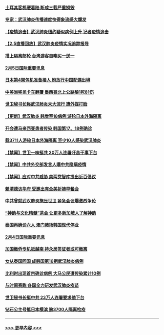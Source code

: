#### [土耳其客机硬着陆 断成三截严重损毁](../pages/prog202/a102770239.md?t=02060644) 
#### [专家：武汉肺炎传播速度快得象流感大爆发](../pages/prog202/a102770132.md?t=02060644) 
#### [【疫情追击】武汉肺炎纽约疑似病例上升 记者疫情追击](../pages/prog202/a102770000.md?t=02060644) 
#### [【2.5直播回放】武汉肺炎疫情实况追踪报导](../pages/prog202/a102769913.md?t=02060644) 
#### [搭上隔离邮轮 台湾游客自嘲买一送一](../pages/prog202/a102769845.md?t=02060644) 
#### [2月5日国际重要讯息](../pages/prog202/a102769821.md?t=02060644) 
#### [日本第4架包机准备接人 盼放行中国配偶出境](../pages/prog202/a102769765.md?t=02060644) 
#### [中美洲移民卡车翻覆 墨西哥北上公路酿1死81伤](../pages/prog202/a102769703.md?t=02060644) 
#### [世卫秘书长称武汉肺炎未大流行 遭外媒打脸](../pages/prog202/a102769679.md?t=02060644) 
#### [【更新】武汉肺炎 韩增至18病例 游轮日本外海隔离](../pages/prog202/a102758911.md?t=02060644) 
#### [开会遭马来西亚患者传染 韩国第17、18例确诊](../pages/prog202/a102769600.md?t=02060644) 
#### [载3711人游轮日本外海隔离 至少10人感染武汉肺炎](../pages/prog202/a102769538.md?t=02060644) 
#### [【禁闻】世卫一味挺共 20万人连署吁总干事下台](../pages/prog202/a102769445.md?t=02060644) 
#### [【禁闻】中共外交部发言人曝中共隐瞒疫情](../pages/prog202/a102769400.md?t=02060644) 
#### [【禁闻】应对中共威胁 美两党智库提出近百倡议](../pages/prog202/a102769357.md?t=02060644) 
#### [赖清德访华府  受邀出席全美祈祷早餐会](../pages/prog202/a102769350.md?t=02060644) 
#### [中共曾就武汉肺炎施压世卫 紧急会议爆激烈争论](../pages/prog202/a102769312.md?t=02060644) 
#### [“神韵与文化精髓”茶会 让更多新加坡人了解神韵](../pages/prog202/a102769286.md?t=02060644) 
#### [泰国再确诊六人 澳门赌场韩国现代停业](../pages/prog202/a102769239.md?t=02060644) 
#### [2月4日国际重要讯息](../pages/prog202/a102768884.md?t=02060644) 
#### [加国撤侨专机抵越南 持永居签证者或可撤离](../pages/prog202/a102768877.md?t=02060644) 
#### [女从泰国回国 成韩国第16例武汉肺炎病例](../pages/prog202/a102768669.md?t=02060644) 
#### [比利时出现首宗确诊病例 大马公民遭传染累计10例](../pages/prog202/a102768824.md?t=02060644) 
#### [与时间赛跑 各国全力研发武汉肺炎疫苗](../pages/prog202/a102768738.md?t=02060644) 
#### [世卫秘书长挺中共 23万人连署要求他下台](../pages/prog202/a102768717.md?t=02060644) 
#### [钻石公主号抵日本横滨 逾3700人隔离检疫](../pages/prog202/a102768714.md?t=02060644) 

----
#### [ >>> 更早内容 <<< ](../indexes/prog202-earlier.md)
